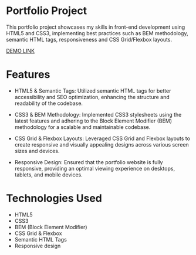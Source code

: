 # Portfolio Project
This portfolio project showcases my skills in front-end development using HTML5 and CSS3, implementing best practices such as BEM methodology, semantic HTML tags, responsiveness and CSS Grid/Flexbox layouts.

[DEMO LINK](https://shostyy.github.io/portfolio_landing-bike/)

# Features
* HTML5 & Semantic Tags: Utilized semantic HTML tags for better accessibility and SEO optimization, enhancing the structure and readability of the codebase.

* CSS3 & BEM Methodology: Implemented CSS3 stylesheets using the latest features and adhering to the Block Element Modifier (BEM) methodology for a scalable and maintainable codebase.

* CSS Grid & Flexbox Layouts: Leveraged CSS Grid and Flexbox layouts to create responsive and visually appealing designs across various screen sizes and devices.

* Responsive Design: Ensured that the portfolio website is fully responsive, providing an optimal viewing experience on desktops, tablets, and mobile devices.

# Technologies Used
* HTML5
* CSS3
* BEM (Block Element Modifier)
* CSS Grid & Flexbox
* Semantic HTML Tags
* Responsive design